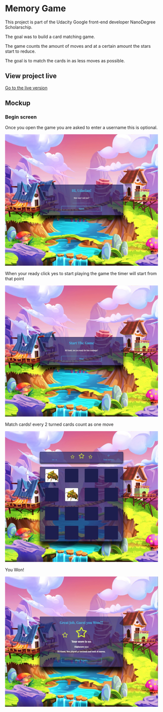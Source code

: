 # Memory Game

This project is part of the Udacity Google front-end developer NanoDegree Scholarschip.

The goal was to build a card matching game.

The game counts the amount of moves and at a certain amount the stars start to reduce.

The goal is to match the cards in as less moves as possible.


## View project live

[Go to the live version](https://calexxxxx.github.io/memory/)

## Mockup

### Begin screen

Once you open the game you are asked to enter a username this is optional.

![Begin screen](https://github.com/Calexxxxx/memory/blob/master/img/start.jpg 'Begin screen')

When your ready click yes to start playing the game the timer will start from that point

![Start the Game](https://github.com/Calexxxxx/memory/blob/master/img/start-game.jpg 'Start the game')

Match cards! every 2 turned cards count as one move

![Match Cards](https://github.com/Calexxxxx/memory/blob/master/img/match-cards.jpg 'Match Cards')

You Won! 

![Mtach Cards](https://github.com/Calexxxxx/memory/blob/master/img/game-end.jpg 'Match Cards')
